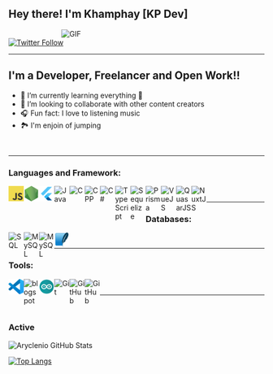<!-- ### Content
 -->
<h2> Hey there! I'm Khamphay [KP Dev]</h2>
<!-- <img align="right" alt="GIF" src="https://raw.githubusercontent.com/devSouvik/devSouvik/master/gif3.gif" width="500"/> -->
<!-- <img align="right" alt="GIF" src="https://gifimage.net/wp-content/uploads/2018/10/blinking-morse-code-gif-5.gif" width="335"/> -->
<img align="right" alt="GIF" src="https://cdn.dribbble.com/users/1019864/screenshots/3079099/codeloop.gif" width="400"/>


[![Twitter Follow](https://img.shields.io/twitter/follow/Txam20?color=1DA1F2&logo=twitter&style=for-the-badge)](https://twitter.com/Txam20)
<!-- [![Facbook Follow](https://img.shields.io/facbook/follow/phai.muas?color=1DA1F2&logo=twitter&style=for-the-badge)](https://www.facebook.com/phai.muas) -->

---
## I'm a  Developer, Freelancer and Open Work!!

- 🌱 I’m currently learning everything 🤣
- 👯 I’m looking to collaborate with other content creators
- 🎧 Fun fact: I love to listening music
- 🏞 I'm enjoin of jumping

<!-- --- -->

<!-- ### Connect with me: -->

<!-- [<img align="left" alt="codeSTACKr.com" width="22px" src="https://raw.githubusercontent.com/iconic/open-iconic/master/svg/globe.svg" />][website] -->
<!-- [<img align="left" alt="Phai Muas | Facebook" width="42px" src="https://upload.wikimedia.org/wikipedia/commons/4/44/Facebook_Logo.png" />][facebook]
[<img align="left" alt="Txam | Twitter" width="42px" src="https://upload.wikimedia.org/wikipedia/commons/4/4f/Twitter-logo.svg" />][twitter] -->
<!-- [<img align="left" alt="codeSTACKr | LinkedIn" width="22px" src="https://cdn.jsdelivr.net/npm/simple-icons@v3/icons/linkedin.svg" />][linkedin]
[<img align="left" alt="codeSTACKr | Instagram" width="22px" src="https://cdn.jsdelivr.net/npm/simple-icons@v3/icons/instagram.svg" />][instagram] -->

<br />

---

### Languages and Framework:


<img align="left" alt="JavaScript" width="30px" src="https://raw.githubusercontent.com/github/explore/80688e429a7d4ef2fca1e82350fe8e3517d3494d/topics/javascript/javascript.png" />
<img align="left" alt="Node.js" width="30px" src="https://raw.githubusercontent.com/github/explore/80688e429a7d4ef2fca1e82350fe8e3517d3494d/topics/nodejs/nodejs.png" />
<img align="left" alt="Flutter" width="30px" src="https://raw.githubusercontent.com/github/explore/80688e429a7d4ef2fca1e82350fe8e3517d3494d/topics/flutter/flutter.png" />
<img align="left" alt="Java" width="30px" src="https://img.icons8.com/color/2x/java-coffee-cup-logo.png" />
<img align="left" alt="C" width="30px" src="https://upload.wikimedia.org/wikipedia/commons/thumb/1/18/C_Programming_Language.svg/800px-C_Programming_Language.svg.png" />
<img align="left" alt="CPP" width="30px" src="https://upload.wikimedia.org/wikipedia/commons/thumb/1/18/ISO_C%2B%2B_Logo.svg/800px-ISO_C%2B%2B_Logo.svg.png" />
<img align="left" alt="C#" width="30px" src="https://seeklogo.com/images/C/c-sharp-c-logo-02F17714BA-seeklogo.com.png" />
<!-- <img align="left" alt="Go" width="30px" src="https://go.dev/blog/go-brand/Go-Logo/PNG/Go-Logo_Blue.png" /> -->
<img align="left" alt="TypeScript" width="30px" src="https://upload.wikimedia.org/wikipedia/commons/thumb/4/4c/Typescript_logo_2020.svg/1200px-Typescript_logo_2020.svg.png" />
<img align="left" alt="Sequelize" width="30px" src="https://seeklogo.com/images/S/sequelize-logo-9A5075DB9F-seeklogo.com.png" />
<img align="left" alt="Prisma" width="30px" src="https://logowik.com/content/uploads/images/prisma2244.jpg" />
<img align="left" alt="VueJS" width="30px" src="https://w7.pngwing.com/pngs/492/902/png-transparent-vuejs-original-wordmark-logo-icon.png" />
<img align="left" alt="QuasarJS" width="30px" src="https://lightningchart.com/wp-content/uploads/2022/09/Quasar-logo-JS.png" />
<img align="left" alt="NuxtJS" width="30px" src="https://miro.medium.com/v2/resize:fit:402/1*_wHSbu5vUwGkFtgWt6D_FQ.png" />
<br />

---

### Databases:

<img align="left" alt="SQL" width="30px" src="https://logowik.com/content/uploads/images/microsoft-sql-server4529.jpg" />
<img align="left" alt="MySQL" width="30px" src="https://www.mysql.com/common/logos/logo-mysql-170x115.png" />
<img align="left" alt="MySQL" width="30px" src="https://d1.awsstatic.com/logos/partners/MariaDB_Logo.d8a208f0a889a8f0f0551b8391a065ea79c54f3a.png" />
<img align="left" alt="SQLite" width="30px" src="https://raw.githubusercontent.com/github/explore/78df643247d429f6cc873026c0622819ad797942/topics/sqlite/sqlite.png" />

<br />

---

### Tools:
<img align="left" alt="Visual Studio Code" width="30px" src="https://raw.githubusercontent.com/github/explore/80688e429a7d4ef2fca1e82350fe8e3517d3494d/topics/visual-studio-code/visual-studio-code.png" />
<img align="left" alt="blogspot" width="30px" src="https://2.bp.blogspot.com/-tzm1twY_ENM/XlCRuI0ZkRI/AAAAAAAAOso/BmNOUANXWxwc5vwslNw3WpjrDlgs9PuwQCLcBGAsYHQ/s1600/pasted%2Bimage%2B0.png" />
<img align="left" alt="Arduino" width="30px" src="https://raw.githubusercontent.com/github/explore/80688e429a7d4ef2fca1e82350fe8e3517d3494d/topics/arduino/arduino.png" />
<img align="left" alt="Git" width="30px" src="https://images.velog.io/images/hdy20201004/post/8a33d045-b496-4086-98d3-6fe9bb8629e5/git_logo.png" />
<img align="left" alt="GitHub" width="30px" src="https://github.com/github.png?size=460" />
<img align="left" alt="GitHub" width="30px" src="https://www.unixmen.com/wp-content/uploads/2016/02/gitlab-logo-square.png" />

<br />

---
<br />

### Active
![Aryclenio GitHub Stats](https://github-readme-stats.vercel.app/api?username=Khamphay&show_icons=true&theme=radical&title_color=8E2DE2&text_color=fff&icon_color=8E2DE2)

[![Top Langs](https://github-readme-stats.vercel.app/api/top-langs/?username=Khamphay&layout=compact&text_color=daf7dc&bg_color=151515)](https://github.com/Khamphay/github-readme-stats)

<!-- ![Top Langs](https://github-readme-stats.vercel.app/api/top-langs/?username=Khamphay&theme=radical&title_color=8E2DE2&text_color=fff) -->

<!-- --- -->

<!-- <br /> -->


<!-- --- -->

<!-- ### 📕 Latest Blog Posts -->

<!-- BLOG-POST-LIST:START -->

<!-- BLOG-POST-LIST:END -->

<!-- ➡️ [more blog posts...](https://example.com) -->

<!-- --- -->

<!-- <details> -->
<!--   <summary>:zap: Recent GitHub Activity</summary> -->
  
<!--START_SECTION:activity-->
<!-- 1. 🗣 Commented on [#2](https://github.com/codeSTACKr/portfolio-sass/issues/2) in [codeSTACKr/portfolio-sass](https://github.com/codeSTACKr/portfolio-sass)
2. ...... -->
<!--END_SECTION:activity-->

<!-- </details> -->

<!-- <details> -->
  <!-- <summary>:zap: GitHub Stats</summary> -->

  <!-- <img align="left" alt="codeSTACKr's GitHub Stats" src="https://github-readme-stats.codestackr.vercel.app/api?username=codeSTACKr&show_icons=true&hide_border=true" /> -->

<!-- </details> -->


[twitter]: https://twitter.com/Txam20
[facebook]: https://www.facebook.com/phai.muas

